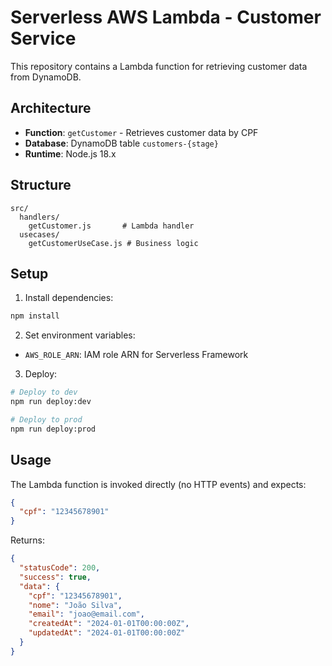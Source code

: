 # Serverless AWS Lambda - Customer Service

This repository contains a Lambda function for retrieving customer data from DynamoDB.

## Architecture

- **Function**: `getCustomer` - Retrieves customer data by CPF
- **Database**: DynamoDB table `customers-{stage}`
- **Runtime**: Node.js 18.x

## Structure

```
src/
  handlers/
    getCustomer.js       # Lambda handler
  usecases/
    getCustomerUseCase.js # Business logic
```

## Setup

1. Install dependencies:

```bash
npm install
```

2. Set environment variables:

- `AWS_ROLE_ARN`: IAM role ARN for Serverless Framework

3. Deploy:

```bash
# Deploy to dev
npm run deploy:dev

# Deploy to prod
npm run deploy:prod
```

## Usage

The Lambda function is invoked directly (no HTTP events) and expects:

```json
{
  "cpf": "12345678901"
}
```

Returns:

```json
{
  "statusCode": 200,
  "success": true,
  "data": {
    "cpf": "12345678901",
    "nome": "João Silva",
    "email": "joao@email.com",
    "createdAt": "2024-01-01T00:00:00Z",
    "updatedAt": "2024-01-01T00:00:00Z"
  }
}
```
